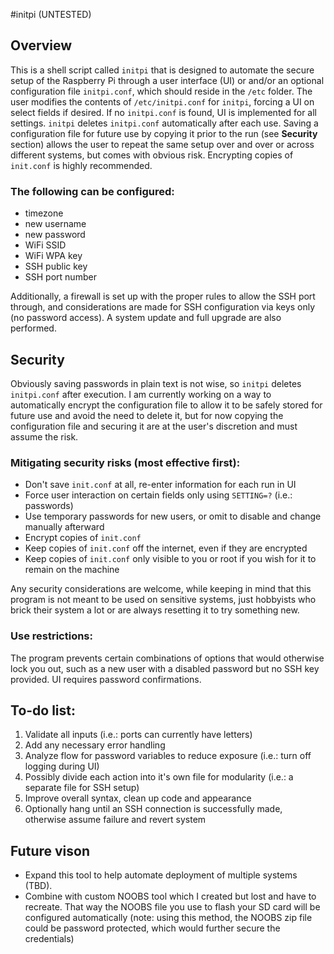 #initpi (UNTESTED)
## Overview
This is a shell script called `initpi` that is designed to automate the secure setup of the Raspberry Pi through a user interface (UI) or and/or an optional configuration file `initpi.conf`, which should reside in the `/etc` folder.  The user modifies the contents of `/etc/initpi.conf` for `initpi`, forcing a UI on select fields if desired.  If no `initpi.conf` is found, UI is implemented for all settings.  `initpi` deletes `initpi.conf` automatically after each use.  Saving a configuration file for future use by copying it prior to the run (see **Security** section) allows the user to repeat the same setup over and over or across different systems, but comes with obvious risk.  Encrypting copies of `init.conf` is highly recommended.

### The following can be configured:
* timezone
* new username
* new password
* WiFi SSID
* WiFi WPA key
* SSH public key
* SSH port number

Additionally, a firewall is set up with the proper rules to allow the SSH port through, and considerations are made for SSH configuration via keys only (no password access).  A system update and full upgrade are also performed.

## Security
Obviously saving passwords in plain text is not wise, so `initpi` deletes `initpi.conf` after execution.  I am currently working on a way to automatically encrypt the configuration file to allow it to be safely stored for future use and avoid the need to delete it, but for now copying the configuration file and securing it are at the user's discretion and must assume the risk.

### Mitigating security risks (most effective first):
* Don't save `init.conf` at all, re-enter information for each run in UI
* Force user interaction on certain fields only using `SETTING=?` (i.e.: passwords)
* Use temporary passwords for new users, or omit to disable and change manually afterward
* Encrypt copies of `init.conf`
* Keep copies of `init.conf` off the internet, even if they are encrypted
* Keep copies of `init.conf` only visible to you or root if you wish for it to remain on the machine

Any security considerations are welcome, while keeping in mind that this program is not meant to be used on sensitive systems, just hobbyists who brick their system a lot or are always resetting it to try something new.

### Use restrictions:
The program prevents certain combinations of options that would otherwise lock you out, such as a new user with a disabled password but no SSH key provided.  UI requires password confirmations.

## To-do list:
1. Validate all inputs (i.e.: ports can currently have letters)
1. Add any necessary error handling
1. Analyze flow for password variables to reduce exposure (i.e.: turn off logging during UI)
1. Possibly divide each action into it's own file for modularity (i.e.: a separate file for SSH setup)
1. Improve overall syntax, clean up code and appearance
1. Optionally hang until an SSH connection is successfully made, otherwise assume failure and revert system

## Future vison
* Expand this tool to help automate deployment of multiple systems (TBD).
* Combine with custom NOOBS tool which I created but lost and have to recreate.  That way the NOOBS file you use to flash your SD card will be configured automatically (note: using this method, the NOOBS zip file could be password protected, which would further secure the credentials)
